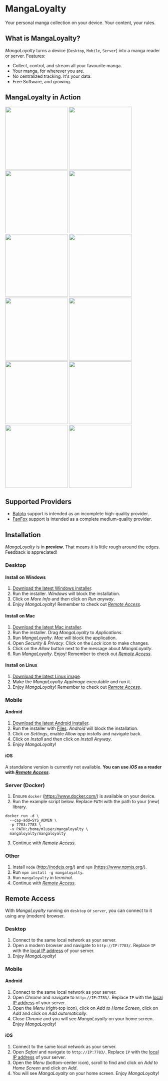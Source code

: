 # MangaLoyalty

Your personal manga collection on your device. Your content, your rules.

## What is MangaLoyalty?

*MangaLoyalty* turns a device (`Desktop`, `Mobile`, `Server`) into a manga reader or server. Features:

* Collect, control, and stream all your favourite manga.
* Your manga, for wherever you are.
* No centralized tracking. It's your data.
* Free Software, and growing.

## MangaLoyalty in Action

<div>
    <img src="docs/images/library-01.png" width="200">
    <img src="docs/images/library-02.png" width="200">
    <img src="docs/images/library-03.png" width="200">
    <img src="docs/images/library-04.png" width="200">
</div>
<div>
    <img src="docs/images/remote-01.png" width="200">
    <img src="docs/images/remote-02.png" width="200">
    <img src="docs/images/remote-03.png" width="200">
    <img src="docs/images/remote-04.png" width="200">
</div>
<div>
    <img src="docs/images/session-01.png" width="200">
    <img src="docs/images/session-02.png" width="200">
    <img src="docs/images/session-03.png" width="200">
    <img src="docs/images/session-04.png" width="200">
</div>

## Supported Providers

* [Batoto](https://bato.to/) support is intended as an incomplete high-quality provider.
* [FanFox](https://fanfox.net/) support is intended as a complete medium-quality provider.

## Installation

*MangaLoyalty* is in **preview**. That means it is little rough around the edges. Feedback is appreciated!

### Desktop

#### Install on Windows

1. [Download the latest Windows installer](https://github.com/mangaloyalty/mangaloyalty/releases/download/v0.12.1/mangaloyalty-Setup-0.12.1.exe).
2. Run the installer. *Windows* will block the installation.
3. Click on *More Info* and then click on *Run anyway*.
4. Enjoy *MangaLoyalty*! Remember to check out [*Remote Access*](#remote-access).

#### Install on Mac

1. [Download the latest Mac installer](https://github.com/mangaloyalty/mangaloyalty/releases/download/v0.12.1/mangaloyalty-0.12.1.dmg).
2. Run the installer. Drag *MangaLoyalty* to *Applications*.
3. Run *MangaLoyalty*. *Mac* will block the application.
4. Open *Security & Privacy*. Click on the *Lock* icon to make changes.
5. Click on the *Allow* button next to the message about *MangaLoyalty*.
6. Run *MangaLoyalty*. Enjoy! Remember to check out [*Remote Access*](#remote-access).

#### Install on Linux

1. [Download the latest Linux image](https://github.com/mangaloyalty/mangaloyalty/releases/download/v0.12.1/mangaloyalty-0.12.1.AppImage).
2. Make the *MangaLoyalty* *AppImage* executable and run it.
3. Enjoy *MangaLoyalty*! Remember to check out [*Remote Access*](#remote-access).

### Mobile

#### Android

1. [Download the latest Android installer](https://github.com/mangaloyalty/mangaloyalty/releases/download/v0.12.2/mangaloyalty-0.12.2.apk).
2. Run the installer with [Files](https://play.google.com/store/apps/details?id=com.google.android.apps.nbu.files). *Android* will block the installation.
3. Click on *Settings*, enable *Allow app installs* and navigate back.
4. Click on *Install* and then click on *Install Anyway*.
5. Enjoy *MangaLoyalty*!

#### iOS

A standalone version is currently not available. **You can use *iOS* as a reader with [*Remote Access*](#remote-access)**.

### Server (Docker)

1. Ensure `docker` (https://www.docker.com/) is available on your device.
2. Run the example script below. Replace `PATH` with the path to your (new) library.
```
docker run -d \
  --cap-add=SYS_ADMIN \
  -p 7783:7783 \
  -v PATH:/home/mluser/mangaloyalty \
  mangaloyalty/mangaloyalty
```
3. Continue with [*Remote Access*](#remote-access).

### Other

1. Install `node` (http://nodejs.org/) and `npm` (https://www.npmjs.org/).
1. Run `npm install -g mangaloyalty`.
2. Run `mangaloyalty` in *terminal*.
4. Continue with [*Remote Access*](#remote-access).

## Remote Access

With *MangaLoyalty* running on `desktop` or `server`, you can connect to it using any (modern) browser.

### Desktop

1. Connect to the same local network as your server.
2. Open a modern browser and navigate to `http://IP:7783/`. Replace `IP` with the [local IP address](https://lifehacker.com/how-to-find-your-local-and-external-ip-address-5833108) of your server.
3. Enjoy *MangaLoyalty*!

### Mobile

#### Android

1. Connect to the same local network as your server.
2. Open *Chrome* and navigate to `http://IP:7783/`. Replace `IP` with the [local IP address](https://lifehacker.com/how-to-find-your-local-and-external-ip-address-5833108) of your server.
3. Open the *Menu* (right-top icon), click on *Add to Home Screen*, click on *Add* and click on *Add automatically*.
4. Close *Chrome* and you will see *MangaLoyalty* on your home screen. Enjoy *MangaLoyalty*!

#### iOS

1. Connect to the same local network as your server.
2. Open *Safari* and navigate to `http://IP:7783/`. Replace `IP` with the [local IP address](https://lifehacker.com/how-to-find-your-local-and-external-ip-address-5833108) of your server.
3. Open the *Menu* (bottom-center icon), scroll to find and click on *Add to Home Screen* and click on *Add*.
4. You will see *MangaLoyalty* on your home screen. Enjoy *MangaLoyalty*!
